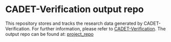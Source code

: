 # CADET-Verification output repo

This repository stores and tracks the research data generated by CADET-Verification.
For further information, please refer to [CADET-Verification](https://github.com/cadet/CADET-Verification).
The output repo can be found at:
[project_repo](https://github.com/cadet/CADET-Verification.git~)
